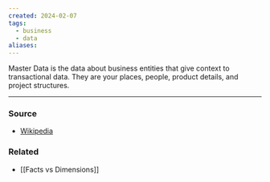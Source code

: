 ```yaml
---
created: 2024-02-07
tags:
  - business
  - data
aliases:
---
```

Master Data is the data about business entities that give context to transactional data. They are your places, people, product details, and project structures.

---
### Source
- [Wikipedia](https://en.wikipedia.org/wiki/Master_data)

### Related
- [[Facts vs Dimensions]]